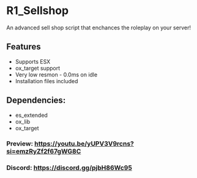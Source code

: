 # R1_Sellshop
An advanced sell shop script that enchances the roleplay on your server!

## Features
- Supports ESX
- ox_target support
- Very low resmon - 0.0ms on idle
- Installation files included

## Dependencies:
- es_extended
- ox_lib
- ox_target

### Preview: https://youtu.be/yUPV3V9rcns?si=emzRyZf2f67gWG8C
### Discord: https://discord.gg/pjbH86Wc95
